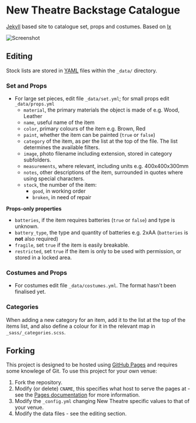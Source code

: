 # New Theatre Backstage Catalogue

[Jekyll](http://jekyllrb.com/) based site to catalogue set, props and costumes. Based on [lx](http://github.com/newtheatre/lx)

![Screenshot](https://raw.githubusercontent.com/newtheatre/lx/gh-pages/screenshot.png)

## Editing

Stock lists are stored in [YAML](http://yaml.org/) files within the `_data/` directory.

### Set and Props 

- For large set pieces, edit file `_data/set.yml`; for small props edit `_data/props.yml`
  - `material`, the primary materials the object is made of e.g. Wood, Leather
  - `name`, useful name of the item 
  - `color`, primary colours of the item e.g. Brown, Red
  - `paint`, whether the item can be painted (`true` or `false`)
  - `category` of the item, as per the list at the top of the file. The list determines the available filters.
  - `image`, photo filename including extension, stored in category subfolders.
  - `measurements`, where relevant, including units e.g. 400x400x300mm
  - `notes`, other descriptions of the item, surrounded in quotes where using special characters.
  - `stock`, the number of the item:
    - `good`, in working order
    - `broken`, in need of repair

**Props-only properties**
  - `batteries`, if the item requires batteries (`true` or `false`) and type is unknown.
  - `battery_type`, the type and quantity of batteries e.g. 2xAA (`batteries` is **not** also required)
  - `fragile`, set `true` if the item is easily breakable.
  - `restricted`, set `true` if the item is only to be used with permission, or stored in a locked area.

### Costumes and Props

- For costumes edit file `_data/costumes.yml`. The format hasn't been finalised yet.

### Categories

When adding a new category for an item, add it to the list at the top of the items list, and also define a colour for it in the relevant map in `_sass/_categories.scss`.

## Forking

This project is designed to be hosted using [GitHub Pages](https://pages.github.com/) and requires some knowlege of Git. To use this project for your own venue:

1. Fork the repository.
2. Modify (or delete) `CNAME`, this specifies what host to serve the pages at - see the [Pages documentation](https://help.github.com/articles/adding-a-cname-file-to-your-repository/) for more information.
3. Modify the `_config.yml` changing New Theatre specific values to that of your venue.
4. Modify the data files - see the editing section.
